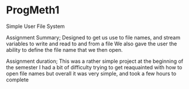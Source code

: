 # ProgMeth1
Simple User File System

Assignment Summary;
Designed to get us use to file names, and stream variables to write and read to and from a file
We also gave the user the ability to define the file name that we then open.

Assignment duration;
This was a rather simple project at the beginning of the semester
I had a bit of difficulty trying to get reaquainted with how to open file names
but overall it was very simple, and took a few hours to complete

